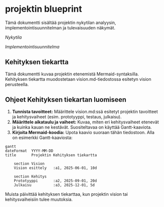 # projektin blueprint

Tämä dokumentti sisältää projektin nykytilan analyysin, implementointisuunnitelman ja tulevaisuuden näkymät.

*Nykytila*

*Implementointisuunnitelma*

## Kehityksen tiekartta

Tämä dokumentti kuvaa projektin etenemistä Mermaid-syntaksilla. Kehityksen tiekartta muodostetaan vision.md-tiedostossa esitetyn vision perusteella.

## Ohjeet Kehityksen tiekartan luomiseen

1. **Tunnista tavoitteet:** Määrittele vision.md:ssä esitetyt projektin tavoitteet ja kehitysvaiheet (esim. prototyyppi, testaus, julkaisu).
2. **Määrittele aikataulu ja vaiheet:** Kuvaa, miten eri kehitysvaiheet etenevät ja kuinka kauan ne kestävät. Suositeltavaa on käyttää Gantt-kaaviota.
3. **Kirjoita Mermaid-koodia:** Upota kaavio suoraan tähän tiedostoon. Alla on esimerkki Gantt-kaaviosta:

```mermaid
gantt
dateFormat  YYYY-MM-DD
title       Projektin Kehityksen tiekartta

    section Vision
    Vision esittely   :a1, 2025-06-01, 10d

    section Kehitys
    Prototyyppi       :a2, 2025-09-01, 20d
    Julkaisu          :a3, 2025-12-01, 5d
```

Muista päivittää kehityksen tiekarttaa, kun projektin vision tai kehitysvaiheisiin tulee muutoksia.
